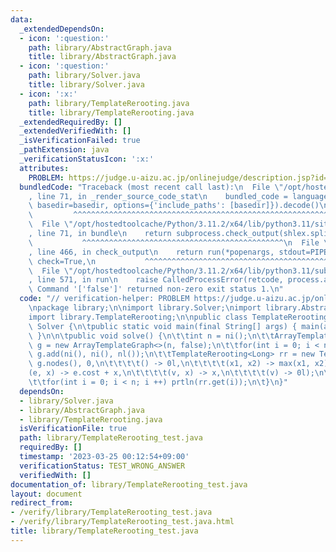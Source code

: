 ```yaml
---
data:
  _extendedDependsOn:
  - icon: ':question:'
    path: library/AbstractGraph.java
    title: library/AbstractGraph.java
  - icon: ':question:'
    path: library/Solver.java
    title: library/Solver.java
  - icon: ':x:'
    path: library/TemplateRerooting.java
    title: library/TemplateRerooting.java
  _extendedRequiredBy: []
  _extendedVerifiedWith: []
  _isVerificationFailed: true
  _pathExtension: java
  _verificationStatusIcon: ':x:'
  attributes:
    PROBLEM: https://judge.u-aizu.ac.jp/onlinejudge/description.jsp?id=GRL_5_B
  bundledCode: "Traceback (most recent call last):\n  File \"/opt/hostedtoolcache/Python/3.11.2/x64/lib/python3.11/site-packages/onlinejudge_verify/documentation/build.py\"\
    , line 71, in _render_source_code_stat\n    bundled_code = language.bundle(stat.path,\
    \ basedir=basedir, options={'include_paths': [basedir]}).decode()\n          \
    \         ^^^^^^^^^^^^^^^^^^^^^^^^^^^^^^^^^^^^^^^^^^^^^^^^^^^^^^^^^^^^^^^^^^^^^^^^^^^^^^^^^\n\
    \  File \"/opt/hostedtoolcache/Python/3.11.2/x64/lib/python3.11/site-packages/onlinejudge_verify/languages/user_defined.py\"\
    , line 71, in bundle\n    return subprocess.check_output(shlex.split(command))\n\
    \           ^^^^^^^^^^^^^^^^^^^^^^^^^^^^^^^^^^^^^^^^^^^^^\n  File \"/opt/hostedtoolcache/Python/3.11.2/x64/lib/python3.11/subprocess.py\"\
    , line 466, in check_output\n    return run(*popenargs, stdout=PIPE, timeout=timeout,\
    \ check=True,\n           ^^^^^^^^^^^^^^^^^^^^^^^^^^^^^^^^^^^^^^^^^^^^^^^^^^^^^^^^^\n\
    \  File \"/opt/hostedtoolcache/Python/3.11.2/x64/lib/python3.11/subprocess.py\"\
    , line 571, in run\n    raise CalledProcessError(retcode, process.args,\nsubprocess.CalledProcessError:\
    \ Command '['false']' returned non-zero exit status 1.\n"
  code: "// verification-helper: PROBLEM https://judge.u-aizu.ac.jp/onlinejudge/description.jsp?id=GRL_5_B\n\
    \npackage library;\n\nimport library.Solver;\nimport library.AbstractGraph;\n\
    import library.TemplateRerooting;\n\npublic class TemplateRerooting_test extends\
    \ Solver {\n\tpublic static void main(final String[] args) { main(args, new TemplateRerooting_test());\
    \ }\n\n\tpublic void solve() {\n\t\tint n = ni();\n\t\tArrayTemplateGraph<Long>\
    \ g = new ArrayTemplateGraph<>(n, false);\n\t\tfor(int i = 0; i < n - 1; i ++)\
    \ g.add(ni(), ni(), nl());\n\t\tTemplateRerooting<Long> rr = new TemplateRerooting<>(n,\
    \ g.nodes(), 0,\n\t\t\t\t() -> 0l,\n\t\t\t\t(x1, x2) -> max(x1, x2),\n\t\t\t\t\
    (e, x) -> e.cost + x,\n\t\t\t\t(v, x) -> x,\n\t\t\t\t(v) -> 0l);\n\t\trr.cal();\n\
    \t\tfor(int i = 0; i < n; i ++) prtln(rr.get(i));\n\t}\n}"
  dependsOn:
  - library/Solver.java
  - library/AbstractGraph.java
  - library/TemplateRerooting.java
  isVerificationFile: true
  path: library/TemplateRerooting_test.java
  requiredBy: []
  timestamp: '2023-03-25 00:12:54+09:00'
  verificationStatus: TEST_WRONG_ANSWER
  verifiedWith: []
documentation_of: library/TemplateRerooting_test.java
layout: document
redirect_from:
- /verify/library/TemplateRerooting_test.java
- /verify/library/TemplateRerooting_test.java.html
title: library/TemplateRerooting_test.java
---
```

